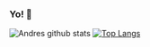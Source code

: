 ### Yo! 👋

<!--
**AndresRicci93/AndresRicci93** is a ✨ _special_ ✨ repository because its `README.md` (this file) appears on your GitHub profile.

Here are some ideas to get you started:

- 🔭 I’m currently working on ...
- 🌱 I’m currently learning ...
- 👯 I’m looking to collaborate on ...
- 🤔 I’m looking for help with ...
- 💬 Ask me about ...
- 📫 How to reach me: ...
- 😄 Pronouns: ...
- ⚡ Fun fact: ...
-->
![Andres github stats](https://github-readme-stats.vercel.app/api?username=andresricci93&count_private=true)
[![Top Langs](https://github-readme-stats.vercel.app/api/top-langs/?username=andresricci93&layout=compact)](https://github.com/andresricci93/github-readme-stats)
